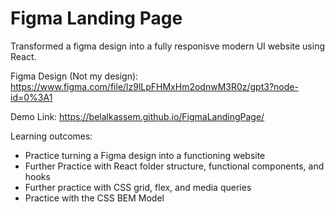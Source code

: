 # Figma Landing Page
Transformed a figma design into a fully responisve modern UI website using React.

Figma Design (Not my design):
https://www.figma.com/file/lz9lLpFHMxHm2odnwM3R0z/gpt3?node-id=0%3A1

Demo Link: 
https://belalkassem.github.io/FigmaLandingPage/ 

Learning outcomes:
- Practice turning a Figma design into a functioning website
- Further Practice with React folder structure, functional components, and hooks
- Further practice with CSS grid, flex, and media queries
- Practice with the CSS BEM Model

